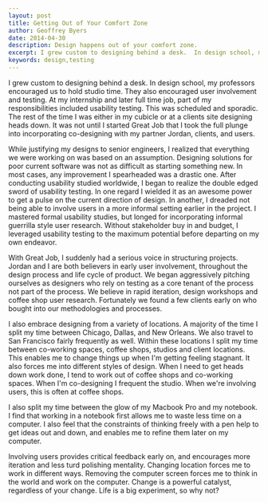 ```yaml
---
layout: post
title: Getting Out of Your Comfort Zone
author: Geoffrey Byers
date: 2014-04-30
description: Design happens out of your comfort zone.
excerpt: I grew custom to designing behind a desk.  In design school, my professors encouraged us to hold studio time.  They also encouraged user involvement and testing.  At my internship and later full time job, part of my responsibilities included usability testing.  This was scheduled and sporadic.  The rest of the time I was either in my cubicle or at a clients site designing heads down.  It was not until I started Great Job that I took the full plunge into incorporating co-designing with my partner Jordan, clients, and users.
keywords: design,testing
---
```


I grew custom to designing behind a desk.  In design school, my professors encouraged us to hold studio time.  They also encouraged user involvement and testing.  At my internship and later full time job, part of my responsibilities included usability testing.  This was scheduled and sporadic.  The rest of the time I was either in my cubicle or at a clients site designing heads down.  It was not until I started Great Job that I took the full plunge into incorporating co-designing with my partner Jordan, clients, and users.

While justifying my designs to senior engineers, I realized that everything we were working on was based on an assumption.  Designing solutions for poor current software was not as difficult as starting something new.  In most cases, any improvement I spearheaded was a drastic one.  After conducting usability studied worldwide, I began to realize the double edged sword of usability testing.  In one regard I wielded it as an awesome power to get a pulse on the current direction of design.  In another, I dreaded not being able to involve users in a more informal setting earlier in the project.  I mastered formal usability studies, but longed for incorporating informal guerrilla style user research.  Without stakeholder buy in and budget, I leveraged usability testing to the maximum potential before departing on my own endeavor.

With Great Job, I suddenly had a serious voice in structuring projects.  Jordan and I are both believers in early user involvement, throughout the design process and life cycle of product.  We began aggressively pitching ourselves as designers who rely on testing as a core tenant of the process not part of the process.   We believe in rapid iteration, design workshops and coffee shop user research.  Fortunately we found a few clients early on who bought into our methodologies and processes.

I also embrace designing from a variety of locations.  A majority of the time I split my time between Chicago, Dallas, and New Orleans.  We also travel to San Francisco fairly frequently as well.  Within these locations I split my time between co-working spaces, coffee shops, studios and client locations.  This enables me to change things up when I'm getting feeling stagnant.  It also forces me into different styles of design.  When I need to get heads down work done, I tend to work out of coffee shops and co-working spaces.  When I'm co-designing I frequent the studio.  When we're involving users, this is often at coffee shops.

I also split my time between the glow of my Macbook Pro and my notebook.  I find that working in a notebook first allows me to waste less time on a computer.  I also feel that the constraints of thinking freely with a pen help to get ideas out and down, and enables me to refine them later on my computer.

Involving users provides critical feedback early on, and encourages more iteration and less turd polishing mentality.  Changing location forces me to work in different ways.  Removing the computer screen forces me to think in the world and work on the computer.  Change is a powerful catalyst, regardless of your change.  Life is a big experiment, so why not?